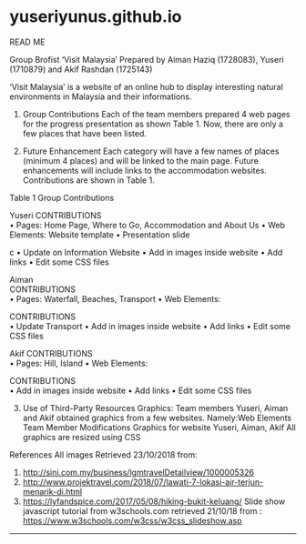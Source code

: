 # yuseriyunus.github.io
READ ME

Group Brofist
‘Visit Malaysia’
Prepared by Aiman Haziq (1728083), Yuseri (1710879) and Akif Rashdan (1725143)

‘Visit Malaysia’ is a website of an online hub to display interesting natural environments in Malaysia and their informations.

1.	Group Contributions
Each of the team members prepared 4 web pages for the progress presentation as shown Table 1. 
Now, there are only a few places that have been listed.

2.	Future Enhancement
Each category will have a few names of places (minimum 4 places) and will be linked to the main page. 
Future enhancements will include links to the accommodation websites. Contributions are shown in Table 1.




Table 1 Group Contributions

Yuseri
CONTRIBUTIONS	
•	Pages: Home Page, Where to Go, Accommodation and About Us
•	Web Elements: Website template
•	Presentation slide	

c
•	Update on Information Website
•	Add in images inside website
•	Add links
•	Edit some CSS files



Aiman	
CONTRIBUTIONS	
•	Pages: Waterfall, Beaches, Transport
•	Web Elements:	

CONTRIBUTIONS	
•	Update Transport
•	Add in images inside website
•	Add links
•	Edit some CSS files


Akif
CONTRIBUTIONS	
•	Pages: Hill, Island
•	Web Elements:	

CONTRIBUTIONS	
•	Add in images inside website
•	Add links
•	Edit some CSS files

3.	Use of Third-Party Resources
Graphics: Team members Yuseri, Aiman and Akif obtained graphics from a few websites. 
Namely:Web Elements	Team Member	Modifications
Graphics for website	Yuseri, Aiman, Akif	All graphics are resized using CSS


References
All images Retrieved 23/10/2018 from:
1.	http://sini.com.my/business/lgmtravelDetailview/1000005326
2.	http://www.projektravel.com/2018/07/lawati-7-lokasi-air-terjun-menarik-di.html
3.	https://lyfandspice.com/2017/05/08/hiking-bukit-keluang/
Slide show javascript tutorial from w3schools.com retrieved 21/10/18 from : https://www.w3schools.com/w3css/w3css_slideshow.asp


--------------------------------------------------------------------------------------------------------------------------------------
